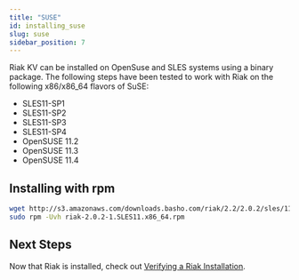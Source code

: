```yaml
---
title: "SUSE"
id: installing_suse
slug: suse 
sidebar_position: 7
---
```


[install verify]: ../../setup/installing/verify.md

Riak KV can be installed on OpenSuse and SLES systems using a binary package. The following steps have been tested to work with Riak on
the following x86/x86_64 flavors of SuSE:

* SLES11-SP1
* SLES11-SP2
* SLES11-SP3
* SLES11-SP4
* OpenSUSE 11.2
* OpenSUSE 11.3
* OpenSUSE 11.4

## Installing with rpm

```bash
wget http://s3.amazonaws.com/downloads.basho.com/riak/2.2/2.0.2/sles/11/riak-2.0.2-1.SLES11.x86_64.rpm
sudo rpm -Uvh riak-2.0.2-1.SLES11.x86_64.rpm
```

## Next Steps

Now that Riak is installed, check out [Verifying a Riak Installation][install verify].

